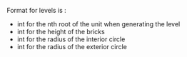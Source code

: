 Format for levels is :
- int for the nth root of the unit when generating the level
- int for the height of the bricks
- int for the radius of the interior circle
- int for the radius of the exterior circle